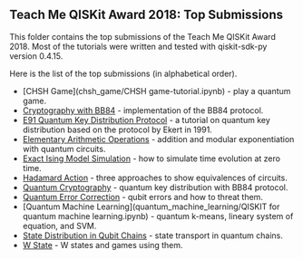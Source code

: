 ## Teach Me QISKit Award 2018: Top Submissions

This folder contains the top submissions of the Teach Me QISKit Award 2018.
Most of the tutorials were written and tested with qiskit-sdk-py version 0.4.15.

Here is the list of the top submissions (in alphabetical order).

- [CHSH Game](chsh_game/CHSH game-tutorial.ipynb) - play a quantum game.
- [Cryptography with BB84](cryptography/Cryptography.ipynb) - implementation of the BB84 protocol.
- [E91 Quantum Key Distribution Protocol](e91_qkd/e91_quantum_key_distribution_protocol.ipynb) - a tutorial on quantum key distribution based on the protocol by Ekert in 1991.
- [Elementary Arithmetic Operations](elementary_arithmetic_operations/elementary_arithmetic_operations.ipynb) - addition and modular exponentiation with quantum circuits.
- [Exact Ising Model Simulation](exact_ising_model_simulation/Ising_time_evolution.ipynb) - how to simulate time evolution at zero time.
- [Hadamard Action](hadamard_action) - three approaches to show equivalences of circuits.
- [Quantum Cryptography](quantum_cryptography_qkd/Quantum_Cryptography2.ipynb) - quantum key distribution with BB84 protocol.
- [Quantum Error Correction](quantum_error_correction/IBM_Submission.ipynb) - qubit errors and how to threat them.
- [Quantum Machine Learning](quantum_machine_learning/QISKIT for quantum machine learning.ipynb) - quantum k-means, lineary system of equation, and SVM.
- [State Distribution in Qubit Chains](state_distribution_in_qubit_chains/index.ipynb) - state transport in quantum chains.
- [W State](w_state) - W states and games using them.
